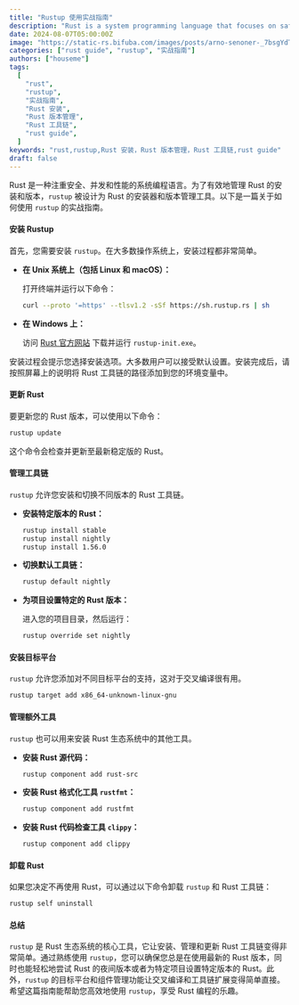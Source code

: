 ```yaml
---
title: "Rustup 使用实战指南"
description: "Rust is a system programming language that focuses on safety, concurrency, and performance. In order to effectively manage Rust installations and versions, `rustup` is designed as a Rust installer and version management tool. The following is a practical guide on how to use `rustup`."
date: 2024-08-07T05:00:00Z
image: "https://static-rs.bifuba.com/images/posts/arno-senoner-_7bsgYdTTVE-unsplash.jpg"
categories: ["rust guide", "rustup", "实战指南"]
authors: ["houseme"]
tags:
  [
    "rust",
    "rustup",
    "实战指南",
    "Rust 安装",
    "Rust 版本管理",
    "Rust 工具链",
    "rust guide",
  ]
keywords: "rust,rustup,Rust 安装，Rust 版本管理，Rust 工具链,rust guide"
draft: false
---
```


Rust 是一种注重安全、并发和性能的系统编程语言。为了有效地管理 Rust 的安装和版本，`rustup` 被设计为 Rust 的安装器和版本管理工具。以下是一篇关于如何使用 `rustup` 的实战指南。

#### 安装 Rustup

首先，您需要安装 `rustup`。在大多数操作系统上，安装过程都非常简单。

- **在 Unix 系统上（包括 Linux 和 macOS）：**

  打开终端并运行以下命令：

  ```bash
  curl --proto '=https' --tlsv1.2 -sSf https://sh.rustup.rs | sh
  ```

- **在 Windows 上：**

  访问 [Rust 官方网站](https://www.rust-lang.org/tools/install) 下载并运行 `rustup-init.exe`。

安装过程会提示您选择安装选项。大多数用户可以接受默认设置。安装完成后，请按照屏幕上的说明将 Rust 工具链的路径添加到您的环境变量中。

#### 更新 Rust

要更新您的 Rust 版本，可以使用以下命令：

```bash
rustup update
```

这个命令会检查并更新至最新稳定版的 Rust。

#### 管理工具链

`rustup` 允许您安装和切换不同版本的 Rust 工具链。

- **安装特定版本的 Rust：**

  ```bash
  rustup install stable
  rustup install nightly
  rustup install 1.56.0
  ```

- **切换默认工具链：**

  ```bash
  rustup default nightly
  ```

- **为项目设置特定的 Rust 版本：**

  进入您的项目目录，然后运行：

  ```bash
  rustup override set nightly
  ```

#### 安装目标平台

`rustup` 允许您添加对不同目标平台的支持，这对于交叉编译很有用。

```bash
rustup target add x86_64-unknown-linux-gnu
```

#### 管理额外工具

`rustup` 也可以用来安装 Rust 生态系统中的其他工具。

- **安装 Rust 源代码：**

  ```bash
  rustup component add rust-src
  ```

- **安装 Rust 格式化工具 `rustfmt`：**

  ```bash
  rustup component add rustfmt
  ```

- **安装 Rust 代码检查工具 `clippy`：**

  ```bash
  rustup component add clippy
  ```

#### 卸载 Rust

如果您决定不再使用 Rust，可以通过以下命令卸载 `rustup` 和 Rust 工具链：

```bash
rustup self uninstall
```

#### 总结

`rustup` 是 Rust 生态系统的核心工具，它让安装、管理和更新 Rust 工具链变得非常简单。通过熟练使用 `rustup`，您可以确保您总是在使用最新的 Rust 版本，同时也能轻松地尝试 Rust 的夜间版本或者为特定项目设置特定版本的 Rust。此外，`rustup` 的目标平台和组件管理功能让交叉编译和工具链扩展变得简单直接。希望这篇指南能帮助您高效地使用 `rustup`，享受 Rust 编程的乐趣。

